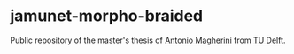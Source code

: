 # jamunet-morpho-braided
Public repository of the master's thesis of [Antonio Magherini](https://github.com/antoniomagherini) from [TU Delft](https://repository.tudelft.nl/record/uuid:38ea0798-dd3d-4be2-b937-b80621957348). 
